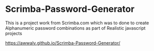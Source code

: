 # Scrimba-Password-Generator
This is a project work from Scrimba.com which was to done to create Alphanumeric password combinations as part of Realistic javascript projects

https://awwalv.github.io/Scrimba-Password-Generator/
